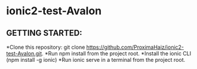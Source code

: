 # ionic2-test-Avalon

## GETTING STARTED:
*Clone this repository: git clone https://github.com/ProximaHaiz/ionic2-test-Avalon.git.
*Run npm install from the project root.
*Install the ionic CLI (npm install -g ionic)
*Run ionic serve in a terminal from the project root.

